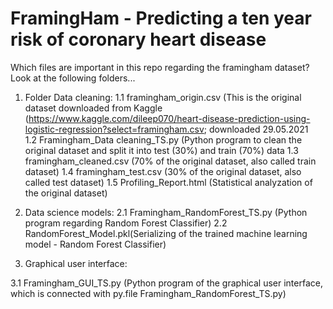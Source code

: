 # FramingHam - Predicting a ten year risk of coronary heart disease
Which files are important in this repo regarding the framingham dataset? Look at the following folders...

1. Folder Data cleaning:
1.1 framingham_origin.csv (This is the original dataset downloaded from Kaggle (https://www.kaggle.com/dileep070/heart-disease-prediction-using-logistic-regression?select=framingham.csv; downloaded 29.05.2021 &nbsp;
1.2 Framingham_Data cleaning_TS.py (Python program to clean the original dataset and split it into test (30%) and train (70%) data
1.3 framingham_cleaned.csv (70% of the original dataset, also called train dataset)
1.4 framingham_test.csv (30% of the original dataset, also called test dataset)
1.5 Profiling_Report.html (Statistical analyzation of the original dataset) 

2. Data science models:
2.1 Framingham_RandomForest_TS.py (Python program regarding Random Forest Classifier)
2.2 RandomForest_Model.pkl(Serializing of the trained machine learning model - Random Forest Classifier)

3. Graphical user interface:

3.1 Framingham_GUI_TS.py (Python program of the graphical user interface, which is connected with py.file Framingham_RandomForest_TS.py)
